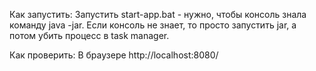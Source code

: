 Как запустить:
Запустить start-app.bat - нужно, чтобы консоль знала команду java -jar.
Если консоль не знает, то просто запустить jar, а потом убить процесс в task manager.

Как проверить:
В браузере http://localhost:8080/